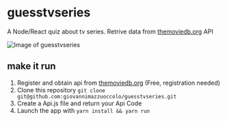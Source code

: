 # guesstvseries
A Node/React quiz about tv series. Retrive data from [themoviedb.org](https://www.themoviedb.org/) API

![Image of guesstvseries](https://i.imgur.com/nH9neXN.png)

## make it run
1. Register and obtain api from [themoviedb.org](https://www.themoviedb.org/) (Free, registration needed)
2. Clone this repository `git clone git@github.com:giovannimazzuoccolo/guesstvseries.git`
3. Create a Api.js file and return your Api Code
4. Launch the app with `yarn install && yarn run`